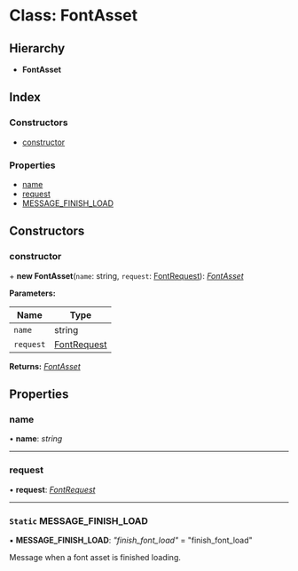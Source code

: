 
# Class: FontAsset

## Hierarchy

* **FontAsset**

## Index

### Constructors

* [constructor](fontasset.md#constructor)

### Properties

* [name](fontasset.md#name)
* [request](fontasset.md#request)
* [MESSAGE_FINISH_LOAD](fontasset.md#static-message_finish_load)

## Constructors

###  constructor

\+ **new FontAsset**(`name`: string, `request`: [FontRequest](fontrequest.md)): *[FontAsset](fontasset.md)*

**Parameters:**

Name | Type |
------ | ------ |
`name` | string |
`request` | [FontRequest](fontrequest.md) |

**Returns:** *[FontAsset](fontasset.md)*

## Properties

###  name

• **name**: *string*

___

###  request

• **request**: *[FontRequest](fontrequest.md)*

___

### `Static` MESSAGE_FINISH_LOAD

▪ **MESSAGE_FINISH_LOAD**: *"finish_font_load"* = "finish_font_load"

Message when a font asset is finished loading.
